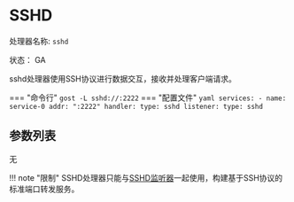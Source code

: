 # SSHD

处理器名称: `sshd`

状态： GA

sshd处理器使用SSH协议进行数据交互，接收并处理客户端请求。

=== "命令行"
    ```
	gost -L sshd://:2222
	```
=== "配置文件"
    ```yaml
	services:
	- name: service-0
	  addr: ":2222"
	  handler:
		type: sshd
	  listener:
		type: sshd
	```

## 参数列表

无

!!! note "限制"
    SSHD处理器只能与[SSHD监听器](/reference/listeners/sshd/)一起使用，构建基于SSH协议的标准端口转发服务。


